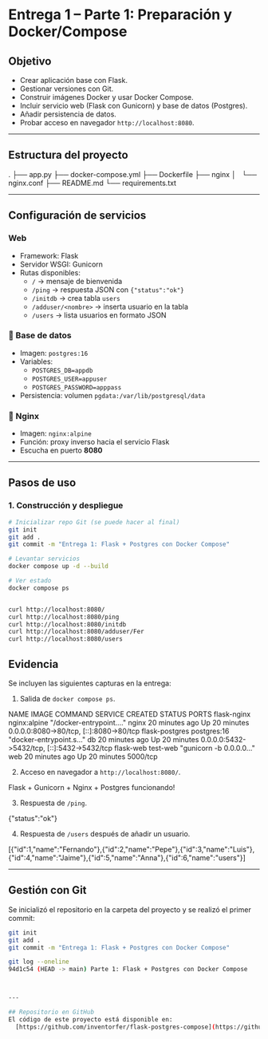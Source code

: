 # Entrega 1 – Parte 1: Preparación y Docker/Compose

##  Objetivo
- Crear aplicación base con Flask.
- Gestionar versiones con Git.
- Construir imágenes Docker y usar Docker Compose.
- Incluir servicio web (Flask con Gunicorn) y base de datos (Postgres).
- Añadir persistencia de datos.
- Probar acceso en navegador `http://localhost:8080`.

---

##  Estructura del proyecto



.
├── app.py
├── docker-compose.yml
├── Dockerfile
├── nginx
│   └── nginx.conf
├── README.md
└── requirements.txt




---

##  Configuración de servicios

###  Web
- Framework: Flask
- Servidor WSGI: Gunicorn
- Rutas disponibles:
  - `/` → mensaje de bienvenida
  - `/ping` → respuesta JSON con `{"status":"ok"}`
  - `/initdb` → crea tabla `users`
  - `/adduser/<nombre>` → inserta usuario en la tabla
  - `/users` → lista usuarios en formato JSON

### 🔹 Base de datos
- Imagen: `postgres:16`
- Variables:
  - `POSTGRES_DB=appdb`
  - `POSTGRES_USER=appuser`
  - `POSTGRES_PASSWORD=apppass`
- Persistencia: volumen `pgdata:/var/lib/postgresql/data`

### 🔹 Nginx
- Imagen: `nginx:alpine`
- Función: proxy inverso hacia el servicio Flask
- Escucha en puerto **8080**

---

##  Pasos de uso

### 1. Construcción y despliegue
```bash
# Inicializar repo Git (se puede hacer al final)
git init
git add .
git commit -m "Entrega 1: Flask + Postgres con Docker Compose"

# Levantar servicios
docker compose up -d --build

# Ver estado
docker compose ps


curl http://localhost:8080/
curl http://localhost:8080/ping
curl http://localhost:8080/initdb
curl http://localhost:8080/adduser/Fer
curl http://localhost:8080/users
```  

## Evidencia
Se incluyen las siguientes capturas en la entrega:
1. Salida de `docker compose ps`.

NAME             IMAGE          COMMAND                  SERVICE   CREATED          STATUS          PORTS
flask-nginx      nginx:alpine   "/docker-entrypoint.…"   nginx     20 minutes ago   Up 20 minutes   0.0.0.0:8080->80/tcp, [::]:8080->80/tcp
flask-postgres   postgres:16    "docker-entrypoint.s…"   db        20 minutes ago   Up 20 minutes   0.0.0.0:5432->5432/tcp, [::]:5432->5432/tcp
flask-web        test-web       "gunicorn -b 0.0.0.0…"   web       20 minutes ago   Up 20 minutes   5000/tcp

2. Acceso en navegador a `http://localhost:8080/`.

Flask + Gunicorn + Nginx + Postgres funcionando!


3. Respuesta de `/ping`.

{"status":"ok"}

4. Respuesta de `/users` después de añadir un usuario.

[{"id":1,"name":"Fernando"},{"id":2,"name":"Pepe"},{"id":3,"name":"Luis"},{"id":4,"name":"Jaime"},{"id":5,"name":"Anna"},{"id":6,"name":"users"}]


---

## Gestión con Git

Se inicializó el repositorio en la carpeta del proyecto y se realizó el primer commit:

```bash
git init
git add .
git commit -m "Entrega 1: Flask + Postgres con Docker Compose"

git log --oneline
94d1c54 (HEAD -> main) Parte 1: Flask + Postgres con Docker Compose



---

## Repositorio en GitHub
El código de este proyecto está disponible en:  
  [https://github.com/inventorfer/flask-postgres-compose](https://github.com/inventorfer/flask-postgres-compose)
